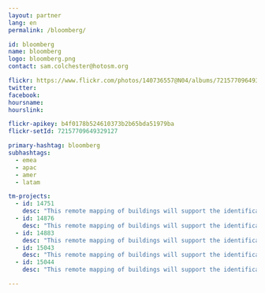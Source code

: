```yaml
---
layout: partner
lang: en
permalink: /bloomberg/

id: bloomberg
name: bloomberg
logo: bloomberg.png
contact: sam.colchester@hotosm.org

flickr: https://www.flickr.com/photos/140736557@N04/albums/72157709649329127
twitter: 
facebook: 
hoursname:
hourslink:

flickr-apikey: b4f0178b524610373b2b65bda51979ba
flickr-setId: 72157709649329127

primary-hashtag: bloomberg
subhashtags:
  - emea
  - apac
  - amer
  - latam

tm-projects:
  - id: 14751
    desc: "This remote mapping of buildings will support the identification and characterization of settlements, as well as the implementation of planned activities and largely the generation of data for humanitarian activities."
  - id: 14876
    desc: "This remote mapping of buildings will support the identification and characterization of settlements, as well as the implementation of planned activities and largely the generation of data for humanitarian activities."
  - id: 14883
    desc: "This remote mapping of buildings will support the identification and characterization of settlements, as well as the implementation of planned activities and largely the generation of data for humanitarian activities."
  - id: 15043
    desc: "This remote mapping of buildings will support the identification and characterization of settlements, as well as the implementation of planned activities and largely the generation of data for humanitarian activities."
  - id: 15044
    desc: "This remote mapping of buildings will support the identification and characterization of settlements, as well as the implementation of planned activities and largely the generation of data for humanitarian activities."

---
```


